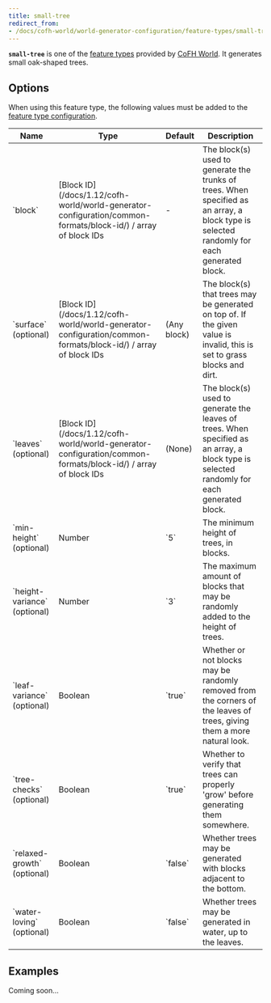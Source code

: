 ```yaml
---
title: small-tree
redirect_from:
- /docs/cofh-world/world-generator-configuration/feature-types/small-tree/
---
```


**`small-tree`** is one of the [feature
types](/docs/1.12/cofh-world/world-generator-configuration/feature-types/) provided
by [CoFH World](/docs/1.12/cofh-world/). It generates small oak-shaped trees.


Options
-------

When using this feature type, the following values must be added to the [feature
type
configuration](/docs/1.12/cofh-world/world-generator-configuration/feature-format/#feature-type-configuration).

<div class="uk-overflow-container">
    <table class="uk-table uk-table-striped uk-text-small">
        <thead>
            <tr>
                <th>Name</th>
                <th>Type</th>
                <th>Default</th>
                <th>Description</th>
            </tr>
        </thead>
        <tbody>
            <tr>
                <td markdown="span">`block`</td>
                <td markdown="span">
                    [Block ID](/docs/1.12/cofh-world/world-generator-configuration/common-formats/block-id/)
                    / array of block IDs
                </td>
                <td>-</td>
                <td markdown="span">
                    The block(s) used to generate the trunks of trees. When
                    specified as an array, a block type is selected randomly for
                    each generated block.
                </td>
            </tr>
            <tr>
                <td markdown="span">`surface` (optional)</td>
                <td markdown="span">
                    [Block ID](/docs/1.12/cofh-world/world-generator-configuration/common-formats/block-id/)
                    / array of block IDs
                </td>
                <td>(Any block)</td>
                <td>
                    The block(s) that trees may be generated on top of. If the
                    given value is invalid, this is set to grass blocks and
                    dirt.
                </td>
            </tr>
            <tr>
                <td markdown="span">`leaves` (optional)</td>
                <td markdown="span">
                    [Block ID](/docs/1.12/cofh-world/world-generator-configuration/common-formats/block-id/)
                    / array of block IDs
                </td>
                <td>(None)</td>
                <td>
                    The block(s) used to generate the leaves of trees. When
                    specified as an array, a block type is selected randomly for
                    each generated block.
                </td>
            </tr>
            <tr>
                <td markdown="span">`min-height` (optional)</td>
                <td>Number</td>
                <td markdown="span">`5`</td>
                <td>The minimum height of trees, in blocks.</td>
            </tr>
            <tr>
                <td markdown="span">`height-variance` (optional)</td>
                <td>Number</td>
                <td markdown="span">`3`</td>
                <td>
                    The maximum amount of blocks that may be randomly added to
                    the height of trees.
                </td>
            </tr>
            <tr>
                <td markdown="span">`leaf-variance` (optional)</td>
                <td>Boolean</td>
                <td markdown="span">`true`</td>
                <td>
                    Whether or not blocks may be randomly removed from the
                    corners of the leaves of trees, giving them a more natural
                    look.
                </td>
            </tr>
            <tr>
                <td markdown="span">`tree-checks` (optional)</td>
                <td>Boolean</td>
                <td markdown="span">`true`</td>
                <td>
                    Whether to verify that trees can properly 'grow' before
                    generating them somewhere.
                </td>
            </tr>
            <tr>
                <td markdown="span">`relaxed-growth` (optional)</td>
                <td>Boolean</td>
                <td markdown="span">`false`</td>
                <td>
                    Whether trees may be generated with blocks adjacent to the
                    bottom.
                </td>
            </tr>
            <tr>
                <td markdown="span">`water-loving` (optional)</td>
                <td>Boolean</td>
                <td markdown="span">`false`</td>
                <td>Whether trees may be generated in water, up to the leaves.</td>
            </tr>
        </tbody>
    </table>
</div>


Examples
--------

Coming soon...
